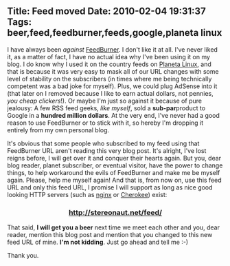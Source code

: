 Title: Feed moved
Date: 2010-02-04 19:31:37
Tags: beer,feed,feedburner,feeds,google,planeta linux
---
I have always been <em>against</em> <a href="http://feedburner.com/">FeedBurner</a>. I don't like it at all. I've never liked it, as a matter of fact, I have no actual idea why I've been using it on my blog. I do know why I used it on the country feeds on <a href="http://planetalinux.org">Planeta Linux</a>, and that is because it was very easy to mask all of our URL changes with some level of stability on the subscribers (in times where me being technically competent was a bad joke for myself). Plus, we could plug AdSense into it (that later on I removed because I like to earn actual dollars, not pennies, <em>you cheap clickers</em>!). Or maybe I'm just so against it because of pure jealousy: A few RSS feed geeks, <em>like myself</em>, sold a <strong>sub-par</strong>product to Google in a <strong>hundred million dollars</strong>. At the very end, I've never had a good reason to use FeedBurner or to stick with it, so hereby I'm dropping it entirely from my own personal blog.

It's obvious that some people who subscribed to my feed using that FeedBurner URL aren't reading this very blog post. It's alright, I've lost reigns before, I will get over it and conquer their hearts again. But you, dear blog reader, planet subscriber, or eventual visitor, have the power to change things, to help workaround the evils of FeedBurner and make me be myself again. Please, help me myself again! And that is, from now on, use this feed URL and only this feed URL, I promise I will support as long as nice good looking HTTP servers (such as <a href="http://nginx.org">nginx</a> or <a href="http://twitter.com/webserver">Cherokee</a>) exist:
<h3 style="text-align: center;"><a href="http://stereonaut.net/feed">http://stereonaut.net/feed/</a></h3>
That said, <strong>I will get you a beer</strong> next time we meet each other and you, dear reader, mention this blog post and mention that you changed to this new feed URL of mine. <strong>I'm not kidding</strong>. Just go ahead and tell me :-)

Thank you.